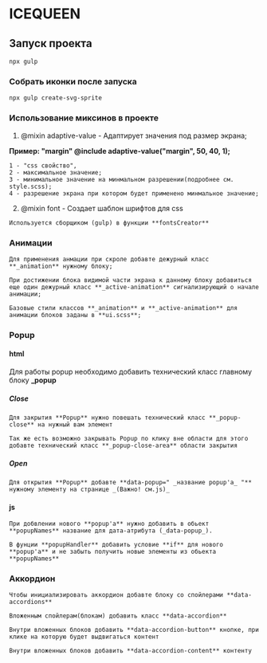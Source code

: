 # ICEQUEEN

## Запуск проекта
```
npx gulp
```

### Собрать иконки после запуска

```
npx gulp create-svg-sprite
```

### Использование миксинов в проекте

1. @mixin adaptive-value - Адаптирует значения под размер экрана;

__Пример: "margin" @include adaptive-value("margin", 50, 40, 1);__

```
1 - "css свойство",
2 - максимальное значение;
3 - минимальное значение на минмальном разрешении(подробнее см. style.scss);
4 - разрешение экрана при котором будет применено минмальное значение;
```
2. @mixin font - Создает шаблон шрифтов для css

```
Используется сборщиком (gulp) в функции **fontsCreator**
```

### Анимации

```
Для применения анмации при скроле добавте дежурный класс **_animation** нужному блоку;

При достижении блока видимой части экрана к данному блоку добавиться еще один дежурный класс **_active-animation** сигнализирующий о начале анимации;

Базовые стили классов **_animation** и **_active-animation** для анимации блоков заданы в **ui.scss**;
```


### Popup

#### html
Для работы popup необходимо добавить технический класс главному блоку **_popup**

##### Close
```
Для закрытия **Popup** нужно повешать технический класс **_popup-close** на нужный вам элемент

Так же есть возможно закрывать Popup по клику вне области для этого добавте технический класс **_popup-close-area** области закрытия
```
##### Open
```
Для открытия **Popup** добавте **data-popup=" _название popup'a_ "** нужному элементу на странице _(Важно! см.js)_
```
#### js
```
При добвлении нового **popup'a** нужно добавить в обьект **popupNames** название для дата-атрибута (_data-popup_).

В фунции **popupHandler** добавить условие **if** для нового **popup'a** и не забыть получить новые элементы из обьекта **popupNames**
```

### Аккордион

```
Чтобы инициализировать аккордион добавте блоку со спойлерами **data-accordions**

Вложенным спойлерам(блокам) добавить класс **data-accordion**

Внутри вложенных блоков добавить **data-accordion-button** кнопке, при клике на которую будет выдвигаться контент

Внутри вложенных блоков добавить **data-accordion-content** контенту
```
